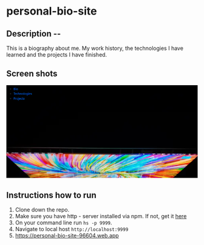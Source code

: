 # personal-bio-site
## Description -- 
This is a biography about me.  My work history, the technologies I have learned and the projects I have finished.


## Screen shots
![Main Screen](./src/screenshots/BioPage.png)


## Instructions how to run
1.  Clone down the repo.
2. Make sure you have http - server installed via npm.  If not, get it [here](https://www.npmjs.com/package/http-server)
3. On your command line run `hs -p 9999`.
4.  Navigate to local host `http://localhost:9999`
5.  https://personal-bio-site-96604.web.app
